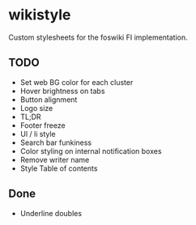 # wikistyle
Custom stylesheets for the foswiki FI implementation. 

## TODO
- Set web BG color for each cluster
- Hover brightness on tabs
- Button alignment
- Logo size
- TL;DR
- Footer freeze 
- Ul / li style
- Search bar funkiness
- Color styling on internal notification boxes
- Remove writer name 
- Style Table of contents

## Done
- Underline doubles
